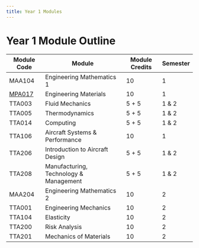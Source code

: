 ```yaml
---
title: Year 1 Modules
---
```


# Year 1 Module Outline

| Module Code| Module| Module Credits| Semester|
|---|---|---|---|
| MAA104| Engineering Mathematics 1| 10| 1|
| [MPA017](/mpa017)| Engineering Materials| 10| 1|
| TTA003| Fluid Mechanics| 5 + 5| 1 & 2|
| TTA005| Thermodynamics| 5 + 5| 1 & 2|
| TTA014| Computing| 5 + 5| 1 & 2|
| TTA106| Aircraft Systems & Performance| 10| 1|
| TTA206| Introduction to Aircraft Design| 5 + 5| 1 & 2|
| TTA208| Manufacturing, Technology & Management| 5 + 5| 1 & 2|
| MAA204| Engineering Mathematics 2 | 10| 2|
| TTA001| Engineering Mechanics| 10| 2|
| TTA104| Elasticity| 10| 2|
| TTA200| Risk Analysis| 10| 2|
| TTA201| Mechanics of Materials| 10| 2|